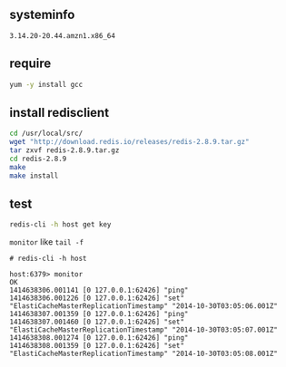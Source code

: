 
systeminfo
--
`3.14.20-20.44.amzn1.x86_64`


require
--
```bash
yum -y install gcc
```

install redisclient
--
```bash
cd /usr/local/src/
wget "http://download.redis.io/releases/redis-2.8.9.tar.gz"
tar zxvf redis-2.8.9.tar.gz
cd redis-2.8.9
make
make install
```

test
--
```bash
redis-cli -h host get key
```

`monitor` like `tail -f`
```
# redis-cli -h host

host:6379> monitor
OK
1414638306.001141 [0 127.0.0.1:62426] "ping"
1414638306.001226 [0 127.0.0.1:62426] "set" "ElastiCacheMasterReplicationTimestamp" "2014-10-30T03:05:06.001Z"
1414638307.001359 [0 127.0.0.1:62426] "ping"
1414638307.001460 [0 127.0.0.1:62426] "set" "ElastiCacheMasterReplicationTimestamp" "2014-10-30T03:05:07.001Z"
1414638308.001274 [0 127.0.0.1:62426] "ping"
1414638308.001359 [0 127.0.0.1:62426] "set" "ElastiCacheMasterReplicationTimestamp" "2014-10-30T03:05:08.001Z"
```
